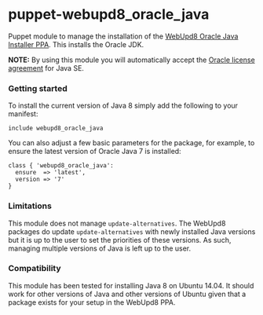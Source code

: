 # puppet-webupd8_oracle_java
Puppet module to manage the installation of the [WebUpd8 Oracle Java Installer PPA](https://launchpad.net/~webupd8team/+archive/ubuntu/java). This installs the Oracle JDK.

**NOTE:** By using this module you will automatically accept the [Oracle license agreement](http://www.oracle.com/technetwork/java/javase/terms/license/index.html) for Java SE.

### Getting started
To install the current version of Java 8 simply add the following to your manifest:
``` puppet
include webupd8_oracle_java
```

You can also adjust a few basic parameters for the package, for example, to ensure the latest version of Oracle Java 7 is installed:
```puppet
class { 'webupd8_oracle_java':
  ensure  => 'latest',
  version => '7'
}
```

### Limitations
This module does not manage `update-alternatives`. The WebUpd8 packages do update `update-alternatives` with newly installed Java versions but it is up to the user to set the priorities of these versions. As such, managing multiple versions of Java is left up to the user.

### Compatibility
This module has been tested for installing Java 8 on Ubuntu 14.04. It should work for other versions of Java and other versions of Ubuntu given that a package exists for your setup in the WebUpd8 PPA.
